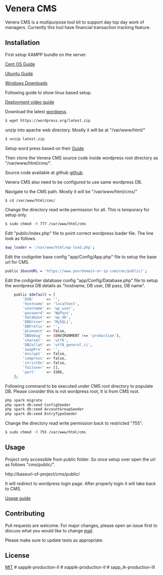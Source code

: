 # Venera CMS

Venera CMS is a multipurpose tool kit to support day top day work of managers. Currently this tool have financial transaction tracking feature.

## Installation

First setup XAMPP bundle on the server.

[Cent OS Guide](https://www.digitalocean.com/community/tutorials/how-to-install-linux-apache-mysql-php-lamp-stack-on-centos-7)

[Ubuntu Guide](https://www.digitalocean.com/community/tutorials/how-to-install-linux-apache-mysql-php-lamp-stack-on-ubuntu-16-04)

[Windows Downloads](https://www.apachefriends.org/download.html)

Following guide to show linux based setup.

[Deployment video guide](https://www.youtube.com/watch?v=1mtEwbO3r9A)

Download the latest [wordpess](https://wordpress.org/latest.zip).

```bash
$ wget https://wordpress.org/latest.zip
```

unzip into apache web directory. Mostly it will be at "/var/www/html/"

```bash
$ unzip latest.zip
```

Setup word press based on their [Guide](https://wordpress.org/support/article/how-to-install-wordpress/)

Then clone the Venera CMS source code inside wordpress root directory as "/var/www/html/cms/".

Source code available at github [github](https://github.com/sugunan/venera.git).

Venera CMS also need to be configured to use same wordpress DB.

Navigate to the CMS path. Mostly it will be "/var/www/html/cms/"

```bash
$ cd /var/www/html/cms/
```

Change the directory read write permission for all. This is temporary for setup only.

```bash
$ sudo chmod -R 777 /var/www/html/cms
```

Edit "public/index.php" file to point correct wordpress loader file. The line look as follows.

```bash
$wp_loader = '/var/www/html/wp-load.php';
```

Edit the codigniter base config "app/Config/App.php" file to setup the base url for CMS.

```bash
public $baseURL = 'https://www.yourdomain-or-ip.com/cms/public/';
```

Edit the codigniter database config "app/Config/Database.php" file to setup the wordpress DB details as "hostname, DB user, DB pass, DB name".

```bash
	public $default = [
		'DSN'      => '',
		'hostname' => 'localhost',
		'username' => 'wp_user',
		'password' => 'WpPass',
		'database' => 'wp_db',
		'DBDriver' => 'MySQLi',
		'DBPrefix' => '',
		'pConnect' => false,
		'DBDebug'  => (ENVIRONMENT !== 'production'),
		'charset'  => 'utf8',
		'DBCollat' => 'utf8_general_ci',
		'swapPre'  => '',
		'encrypt'  => false,
		'compress' => false,
		'strictOn' => false,
		'failover' => [],
		'port'     => 3306,
	];
```

Following command to be executed under CMS root directory to populate DB. Please consider this is not wordpress root, It is from CMS root.

```bash
php spark migrate
php spark db:seed ConfigSeeder
php spark db:seed AccountGroupSeeder
php spark db:seed EntryTypeSeeder
```

Change the directory read write permission back to restricted "755".

```bash
$ sudo chmod -R 755 /var/www/html/cms
```

## Usage

Project only accessible from public folder. So once setup over open the url as follows "cms/public/".

http://baseurl-of-project/cms/public/

It will redirect to wordpress login page. After properly login it will take back to CMS.

[Usage guide](https://www.youtube.com/watch?v=1mtEwbO3r9A)

## Contributing

Pull requests are welcome. For major changes, please open an issue first to discuss what you would like to change [mail](mailto:zugunan@gmail.com).

Please make sure to update tests as appropriate.

## License

[MIT](https://choosealicense.com/licenses/mit/)
#   s a p p _ l k - p r o d u c t i o n - I I  
 #   s a p p _ l k - p r o d u c t i o n - I I  
 #   s a p p _ l k - p r o d u c t i o n - I I I  
 